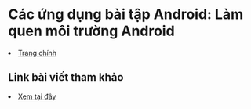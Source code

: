 <h1>Các ứng dụng bài tập Android: Làm quen môi trường Android</h1>

<li><a href="https://github.com/nkhoa62/Android-Studio">Trang chính</a></li>

<h2>Link bài viết tham khảo</h2>

<li><a href="https://ngocminhtran.com/2018/06/28/lap-trinh-android-dung-android-studio-3-x/">Xem tại đây</a></li>

